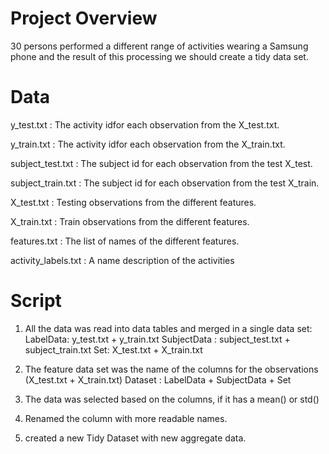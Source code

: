 # Project Overview
30 persons performed a different range of activities wearing a Samsung phone and the result of this processing we should create a tidy data set. 

# Data
y_test.txt : The activity idfor each observation from the X_test.txt.

y_train.txt : The activity idfor each observation from the X_train.txt.

subject_test.txt : The subject id for each observation from the test X_test.

subject_train.txt : The subject id for each observation from the test X_train.

X_test.txt : Testing observations from the different features.

X_train.txt : Train observations from the different features.

features.txt :  The list of names of the different features.

activity_labels.txt : A name description of the activities

# Script
1. All the data was read into data tables and merged in a single data set:
  LabelData: y_test.txt + y_train.txt 
  SubjectData : subject_test.txt  + subject_train.txt 
  Set: X_test.txt + X_train.txt 

2. The feature data set was the name of the columns for the observations (X_test.txt + X_train.txt)
  Dataset : LabelData + SubjectData + Set
3. The data was selected based on the columns, if it has a mean() or std()

4. Renamed the column with more readable names.

5. created a new Tidy Dataset with new aggregate data.
